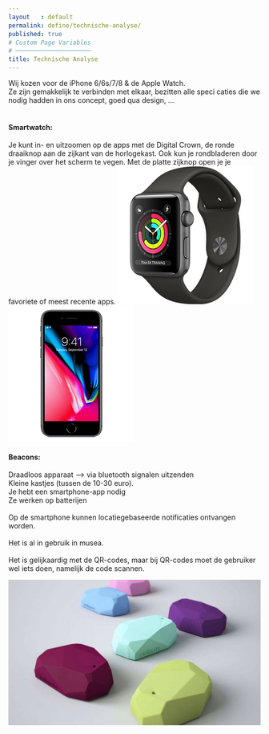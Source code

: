 ```yaml
---
layout   : default
permalink: define/technische-analyse/
published: true
# Custom Page Variables
# ─────────────────────
title: Technische Analyse
---
```

Wij kozen voor de iPhone 6/6s/7/8 & de Apple Watch. <br>
Ze zijn gemakkelijk te verbinden met elkaar, bezitten alle speci caties die we nodig hadden in ons concept, goed qua design, ...<br>
<br>
<h4>Smartwatch:</h4>
Je kunt in- en uitzoomen op de apps met de Digital Crown, de ronde draaiknop aan de zijkant van de horlogekast. Ook kun je rondbladeren door je vinger over het scherm te vegen. Met de platte zijknop open je je favoriete of meest recente apps.

<img class="img-small" src="../../img/42-alu-space-sport-gray-nc-s3-grid.jpg">
<img class="img-small" src="../../img/250x270_1.png">

<h4>Beacons:</h4>

Draadloos apparaat —> via bluetooth signalen uitzenden <br>
Kleine kastjes (tussen de 10-30 euro).<br>
Je hebt een smartphone-app nodig <br>
Ze werken op batterijen<br>
<br>
Op de smartphone kunnen locatiegebaseerde notificaties ontvangen worden.<br>
<br>
Het is al in gebruik in musea.<br>
<br>
Het is gelijkaardig met de QR-codes, maar bij QR-codes moet de gebruiker wel iets doen, namelijk de code scannen.

<img class="img-small" src="../../img/34321863_1005250346315794_4979993590206824448_n.jpg">